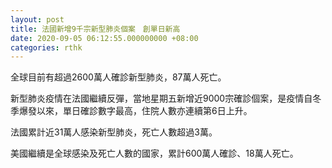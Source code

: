 ```yaml
---
layout: post
title: 法國新增9千宗新型肺炎個案　創單日新高
date: 2020-09-05 06:12:55.000000000 +08:00
categories: rthk
---
```


全球目前有超過2600萬人確診新型肺炎，87萬人死亡。

新型肺炎疫情在法國繼續反彈，當地星期五新增近9000宗確診個案，是疫情自冬季爆發以來，單日確診數字最高，住院人數亦連續第6日上升。

法國累計近31萬人感染新型肺炎，死亡人數超過3萬。

美國繼續是全球感染及死亡人數的國家，累計600萬人確診、18萬人死亡。

